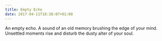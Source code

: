 ```yaml
---
title: Empty Echo
date: 2017-04-11T18:38:07+01:00
---
```

An empty echo. A sound of an old memory brushing the edge of your mind. Unsettled moments rise and disturb the dusty alter of your soul.
